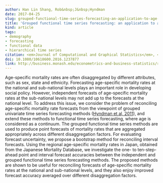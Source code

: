 ```yaml
---
author: Han Lin Shang, Rob&nbsp;J&nbsp;Hyndman
date: 2017-04-25
slug: grouped-functional-time-series-forecasting-an-application-to-age-specific-mortality-rates
title: 'Grouped functional time series forecasting: an application to age-specific mortality rates'
kind: article
tags:
- demography
- forecasting
- functional data
- hierarchical time series
citation: <em>Journal of Computational and Graphical Statistics</em>, <b>26</b>(2), 330-343
doi: 10.1080/10618600.2016.1237877
link: http://business.monash.edu/econometrics-and-business-statistics/research/publications/ebs/wp04-16.pdf
---
```


Age-specific mortality rates are often disaggregated by different attributes, such as sex, state and ethnicity. Forecasting age-specific mortality rates at the national and sub-national levels plays an important role in developing social policy. However, independent forecasts of age-specific mortality rates at the sub-national levels may not add up to the forecasts at the national level. To address this issue, we consider the problem of reconciling age-specific mortality rate forecasts from the viewpoint of grouped univariate time series forecasting methods ([Hyndman et al, 2011](/publication/hierarchical/)), and extend these methods to functional time series forecasting, where age is considered as a continuum. The grouped functional time series methods are used to produce point forecasts of mortality rates that are aggregated appropriately across different disaggregation factors. For evaluating forecast uncertainty, we propose a bootstrap method for reconciling interval forecasts. Using the regional age-specific mortality rates in Japan, obtained from the Japanese Mortality Database, we investigate the one- to ten-step-ahead point and interval forecast accuracies between the independent and grouped functional time series forecasting methods. The proposed methods are shown to be useful for reconciling forecasts of age-specific mortality rates at the national and sub-national levels, and they also enjoy improved forecast accuracy averaged over different disaggregation factors.

